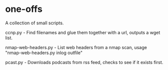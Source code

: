 one-offs
========

A collection of small scripts.

ccnp.py - Find filenames and glue them together with a url, outputs a wget list.

nmap-web-headers.py - List web headers from a nmap scan, usage "nmap-web-headers.py inlog outfile"

pcast.py - Downloads podcasts from rss feed, checks to see if it exists first.
